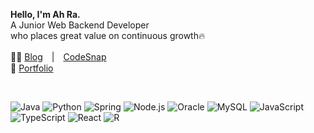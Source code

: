 **Hello, I'm Ah Ra.**
<br />
A Junior Web Backend Developer <br/>
who places great value on continuous growth🔥
<br />

✍🏻 [Blog](https://ooz34.github.io/)　|　[CodeSnap](https://codesnapmag.hashnode.dev/) <br/>
💼 [Portfolio](https://www.notion.so/ooz34/a7c7e4da7eed4208844d2ac489461ad3?pvs=4/) <br/>


<br/>

![Java](https://img.shields.io/badge/-Java\-white?style=flat-square&logo=java&logoColor=ffffff&color=007396)
![Python](https://img.shields.io/badge/-Python-white?style=flat-square&logo=python&logoColor=ffffff&color=3776AB)
![Spring](https://img.shields.io/badge/-Spring-white?style=flat-square&logo=spring&logoColor=ffffff&color=6DB33F)
![Node.js](https://img.shields.io/badge/-Node.js-white?style=flat-square&logo=node.js&logoColor=ffffff&color=339933)
![Oracle](https://img.shields.io/badge/-Oracle-white?style=flat-square&logo=oracle&logoColor=ffffff&color=F80000)
![MySQL](https://img.shields.io/badge/-MySQL-white?style=flat-square&logo=mysql&logoColor=ffffff&color=4479A1)
![JavaScript](https://img.shields.io/badge/-JavaScript-white?style=flat-square&logo=javascript&logoColor=ffffff&color=f0db4f)
![TypeScript](https://img.shields.io/badge/-TypeScript-white?style=flat-square&logo=typescript&logoColor=ffffff&color=007acc)
![React](https://img.shields.io/badge/-React-white?style=flat-square&logo=react&logoColor=ffffff&color=61DBFB)
![R](https://img.shields.io/badge/-R-white?style=flat-square&logo=r&logoColor=ffffff&color=276DC3)

